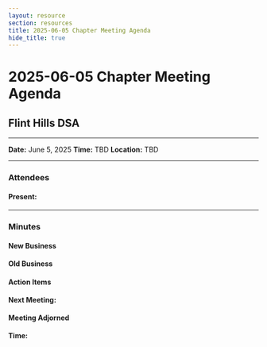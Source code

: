 ```yaml
---
layout: resource
section: resources
title: 2025-06-05 Chapter Meeting Agenda
hide_title: true
---
```


# 2025-06-05 Chapter Meeting Agenda

## Flint Hills DSA

***

**Date:** June 5, 2025
**Time:** TBD
**Location:** TBD

***

### Attendees

#### Present:



***

### Minutes

#### New Business




#### Old Business


 
#### Action Items



**Next Meeting:** 

#### Meeting Adjorned

**Time:** 
      




